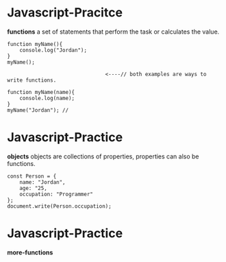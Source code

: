 # Javascript-Pracitce

**functions**
a set of statements that perform the task or calculates the value.

```
function myName(){
    console.log("Jordan");
}
myName();

                                <----// both examples are ways to write functions.

function myName(name){
    console.log(name);
}
myName("Jordan"); //

```

# Javascript-Practice

**objects**
objects are collections of properties, properties can also be functions.

```
const Person = {
    name: "Jordan",
    age: "25,
    occupation: "Programmer"
};
document.write(Person.occupation);
```

# Javascript-Practice

**more-functions**
```

```